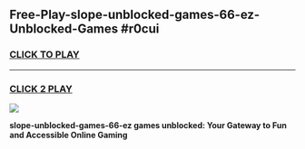 
## Free-Play-slope-unblocked-games-66-ez-Unblocked-Games #r0cui
<h3>
<a href="https://news.freeplayer.one?title=slope-unblocked-games-66-ez&ref=8M">CLICK TO PLAY</a></h3>
<hr>

<h3>
<a href="https://news.freeplayer.one?title=slope-unblocked-games-66-ez&ref=8M">CLICK 2 PLAY</a>
  
</h3>

<a href="https://news.freeplayer.one?title=slope-unblocked-games-66-ez&ref=8M"><img src="https://clearcache.store/games.png"></a>


**slope-unblocked-games-66-ez games unblocked: Your Gateway to Fun and Accessible Online Gaming**
